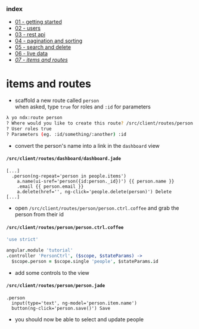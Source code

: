 ### index
- [01 - getting started](https://ndxbxrme.github.io/ndx-framework/docs/tutorial/01_getting_started)
- [02 - users](https://ndxbxrme.github.io/ndx-framework/docs/tutorial/02_users)
- [03 - rest api](https://ndxbxrme.github.io/ndx-framework/docs/tutorial/03_restapi)
- [04 - pagination and sorting](https://ndxbxrme.github.io/ndx-framework/docs/tutorial/04_paging_and_sorting)
- [05 - search and delete](https://ndxbxrme.github.io/ndx-framework/docs/tutorial/05_search_and_delete)
- [06 - live data](https://ndxbxrme.github.io/ndx-framework/docs/tutorial/06_live_data)
- _[07 - items and routes](https://ndxbxrme.github.io/ndx-framework/docs/tutorial/07_items_and_routes)_

# items and routes

- scaffold a new route called `person`  
when asked, type `true` for roles and `:id` for parameters  

```bash
λ yo ndx:route person
? Where would you like to create this route? /src/client/routes/person
? User roles true
? Parameters (eg. :id/something/:another) :id
```

- convert the person's name into a link in the `dashboard` view  

#### `/src/client/routes/dashboard/dashboard.jade`

```pug
[...]
  .person(ng-repeat='person in people.items') 
    a.name(ui-sref='person({id:person._id})') {{ person.name }}
    .email {{ person.email }}
    a.delete(href='', ng-click='people.delete(person)') Delete
[...]
```

- open `/src/client/routes/person/person.ctrl.coffee` and grab the person from their id  

#### `/src/client/routes/person/person.ctrl.coffee`  

```coffeescript
'use strict'

angular.module 'tutorial'
.controller 'PersonCtrl', ($scope, $stateParams) ->
  $scope.person = $scope.single 'people', $stateParams.id
```

- add some controls to the view  

#### `/src/client/routes/person/person.jade`

```pug
.person
  input(type='text', ng-model='person.item.name')
  button(ng-click='person.save()') Save
```

- you should now be able to select and update people  
